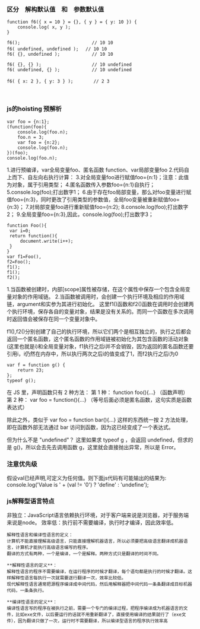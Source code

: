 
### 区分　解构默认值　和　参数默认值

	function f6({ x = 10 } = {}, { y } = { y: 10 }) {
		console.log( x, y );
	}
	
	f6();							// 10 10
	f6( undefined, undefined );	　// 10 10
	f6( {}, undefined ); 			// 10 10
	
	f6( {}, {} );					// 10 undefined
	f6( undefined, {} ); 			// 10 undefined
	   
	f6( { x: 2 }, { y: 3 } ); 　　　　// 2 3


​    



### js的hoisting 预解析

	var foo = {n:1};
	(function(foo){
		console.log(foo.n);
	    foo.n = 3;
	    var foo = {n:2};
	    console.log(foo.n);
	})(foo);
	console.log(foo.n);

1.进行预编译，var全局变量foo、匿名函数 function、var局部变量foo
2.代码自上而下、自左向右执行计算：
3.对全局变量foo进行赋值foo={n:1}；注意：此值为对象，属于引用类型；
4.匿名函数传入参数foo={n:1}自执行；
5.console.log(foo);打出数字1；
6.由于存在foo局部变量，那么对foo变量进行赋值foo={n:3}，同时更改了引用类型的参数值，全局foo变量被重新赋值foo={n:3}；
7.对局部变量foo进行重新赋值foo={n:2};
8.console.log(foo);打出数字2；
9.全局变量foo={n:3},因此，console.log(foo);打出数字3；



	function Foo(){
	 var i=0;
	 return function(){
	     document.write(i++);
	 }
	}
	var f1=Foo(),
	f2=Foo();
	f1();
	f1();
	f2();


1.当函数被创建时，内部[scope]属性被存储，在这个属性中保存一个包含全局变量对象的作用域链。
2.当函数被调用时，会创建一个执行环境及相应的作用域链，argument和实参为其进行初始化。
这里f1()函数和f2()函数在调用时会创建两个执行环境，保存各自的变量对象，结果是没有关系的。而同一个函数在多次调用时返回值会被保存在同一个变量对象中。

f1(),f2()分别创建了自己的执行环境，所以它们两个是相互独立的，执行之后都会返回一个匿名函数，这个匿名函数的作用域链被初始化为其包含函数的活动对象(这里也就是i)和全局变量对象，f1执行之后i并不会销毁，因为返回的匿名函数还要引用i，i仍然在内存中，所以执行两次之后i的值变成了1，而f2执行之后i为0



	var f = function g() {
	    return 23;
	};
	typeof g();

在 JS 里，声明函数只有 2 种方法：
第 1 种： function foo(){...} （函数声明）
第 2 种： var foo = function(){...} （等号后面必须是匿名函数，这句实质是函数表达式）

除此之外，类似于 var foo = function bar(){...} 这样的东西统一按 2 方法处理，即在函数外部无法通过 bar 访问到函数，因为这已经变成了一个表达式。

但为什么不是 "undefined"？
这里如果求 typeof g ，会返回 undefined，但求的是 g()，所以会去先去调用函数 g，这里就会直接抛出异常，所以是 Error。


### 注意优先级

假设val已经声明,可定义为任何值。则下面js代码有可能输出的结果为:
    console.log('Value is ' + (val != '0') ? 'define' : 'undefine');





### js解释型语言特点


非独立：JavaScript语言依赖执行环境，对于客户端来说是浏览器，对于服务端来说是node。
效率低：执行前不需要编译，执行时才编译，因此效率低。

    解释性语言和编译性语言的定义：
    计算机不能直接理解高级语言，只能直接理解机器语言，所以必须要把高级语言翻译成机器语言，计算机才能执行高级语言编写的程序。
    翻译的方式有两种，一个是编译，一个是解释。两种方式只是翻译的时间不同。
    
    **解释性语言的定义**：
    解释性语言的程序不需要编译，在运行程序的时候才翻译，每个语句都是执行的时候才翻译。这样解释性语言每执行一次就需要逐行翻译一次，效率比较低。
    现代解释性语言通常把源程序编译成中间代码，然后用解释器把中间代码一条条翻译成目标机器代码，一条条执行。
    
    **编译性语言的定义**：
    编译性语言写的程序在被执行之前，需要一个专门的编译过程，把程序编译成为机器语言的文件，比如exe文件，以后要运行的话就不用重新翻译了，直接使用编译的结果就行了（exe文件），因为翻译只做了一次，运行时不需要翻译，所以编译型语言的程序执行效率高